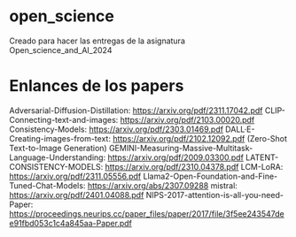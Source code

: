# open_science
Creado para hacer las entregas de la asignatura Open_science_and_AI_2024

# Enlances de los papers
Adversarial-Diffusion-Distillation: https://arxiv.org/pdf/2311.17042.pdf
CLIP-Connecting-text-and-images: https://arxiv.org/pdf/2103.00020.pdf
Consistency-Models: https://arxiv.org/pdf/2303.01469.pdf
DALL·E-Creating-images-from-text: https://arxiv.org/pdf/2102.12092.pdf (Zero-Shot Text-to-Image Generation)
GEMINI-Measuring-Massive-Multitask-Language-Understanding: https://arxiv.org/pdf/2009.03300.pdf
LATENT-CONSISTENCY-MODELS: https://arxiv.org/pdf/2310.04378.pdf
LCM-LoRA: https://arxiv.org/pdf/2311.05556.pdf
Llama2-Open-Foundation-and-Fine-Tuned-Chat-Models: https://arxiv.org/abs/2307.09288
mistral: https://arxiv.org/pdf/2401.04088.pdf
NIPS-2017-attention-is-all-you-need-Paper: https://proceedings.neurips.cc/paper_files/paper/2017/file/3f5ee243547dee91fbd053c1c4a845aa-Paper.pdf


